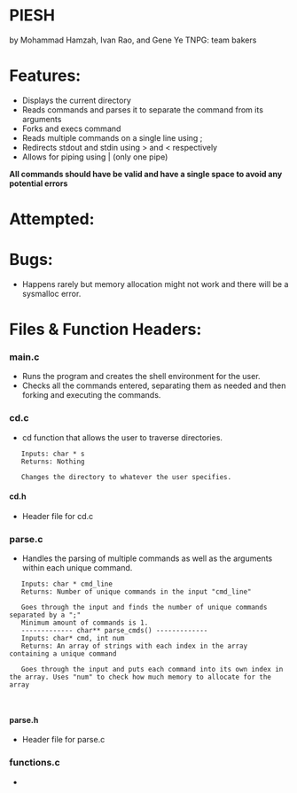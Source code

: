# PIESH
by Mohammad Hamzah, Ivan Rao, and Gene Ye 
TNPG: team bakers

# Features:
* Displays the current directory 
* Reads commands and parses it to separate the command from its arguments
* Forks and execs command
* Reads multiple commands on a single line using ;
* Redirects stdout and stdin using > and < respectively
* Allows for piping using | (only one pipe)

**All commands should have be valid and have a single space to avoid any potential errors**

# Attempted:

# Bugs:
* Happens rarely but memory allocation might not work and there will be a sysmalloc error.

# Files & Function Headers:

### main.c
 * Runs the program and creates the shell environment for the user. 
 * Checks all the commands entered, separating them as needed and then forking and executing the commands.
  
### cd.c
 * cd function that allows the user to traverse directories.
 ```------------- void cd() -------------
    Inputs: char * s
    Returns: Nothing
    
    Changes the directory to whatever the user specifies.
 ```
#### cd.h
 * Header file for cd.c
 
### parse.c
 * Handles the parsing of multiple commands as well as the arguments within each unique command.
 ```------------- int count_cmds() -------------
    Inputs: char * cmd_line
    Returns: Number of unique commands in the input "cmd_line"
    
    Goes through the input and finds the number of unique commands separated by a ";"
    Minimum amount of commands is 1.
    ------------- char** parse_cmds() -------------
    Inputs: char* cmd, int num
    Returns: An array of strings with each index in the array containing a unique command
    
    Goes through the input and puts each command into its own index in the array. Uses "num" to check how much memory to allocate for the array
    
    
```    
 
#### parse.h
 * Header file for parse.c
 
### functions.c
 * 
